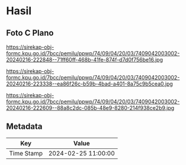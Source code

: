 # Hasil

## Foto C Plano

https://sirekap-obj-formc.kpu.go.id/7bcc/pemilu/ppwp/74/09/04/20/03/7409042003002-20240216-222848--71ff60ff-468b-41fe-874f-d7d0f756be16.jpg

https://sirekap-obj-formc.kpu.go.id/7bcc/pemilu/ppwp/74/09/04/20/03/7409042003002-20240216-223338--ea86f26c-b59b-4bad-a401-8a75c9b5cea0.jpg

https://sirekap-obj-formc.kpu.go.id/7bcc/pemilu/ppwp/74/09/04/20/03/7409042003002-20240216-222609--88a8c2dc-085b-48e9-8280-214f938ce2b9.jpg


## Metadata

| Key        | Value               |
| ---------- | ------------------- |
| Time Stamp | 2024-02-25 11:00:00 |



